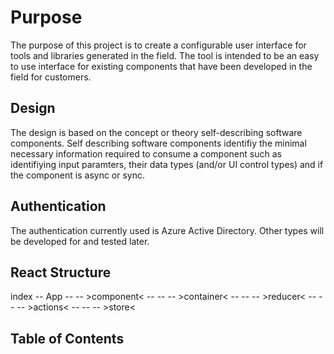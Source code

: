 # Purpose

The purpose of this project is to create a configurable user interface for tools and libraries generated in the field. The tool is intended to be an easy to use interface for existing components that have been developed in the field for customers.

## Design

The design is based on the concept or theory self-describing software components. Self describing software components identifiy the minimal necessary information required to consume a component such as identifiying input paramters, their data types (and/or UI control types) and if the component is async or sync.

## Authentication

The authentication currently used is Azure Active Directory. Other types will be developed for and tested later.

## React Structure
index
 -- App
 -- -- >component<
 -- -- -- >container<
 -- -- -- >reducer<
 -- -- -- >actions<
 -- -- -- >store<

## Table of Contents
